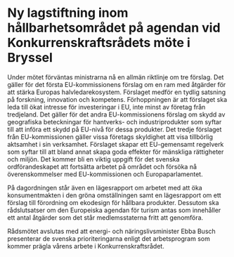 # Ny lagstiftning inom hållbarhetsområdet på agendan vid Konkurrenskraftsrådets möte i Bryssel

Under mötet förväntas ministrarna nå en allmän riktlinje om tre förslag. Det gäller för det första EU-kommissionens förslag om en ram med åtgärder för att stärka Europas halvledarekosystem. Förslaget medför en tydlig satsning på forskning, innovation och kompetens. Förhoppningen är att förslaget ska leda till ökat intresse för investeringar i EU, inte minst av företag från tredjeland. Det gäller för det andra EU-kommissionens förslag om skydd av geografiska beteckningar för hantverks- och industriprodukter som syftar till att införa ett skydd på EU-nivå för dessa produkter. Det tredje förslaget från EU-kommissionen gäller vissa företags skyldighet att visa tillbörlig aktsamhet i sin verksamhet. Förslaget skapar ett EU-gemensamt regelverk som syftar till att bland annat skapa goda effekter för mänskliga rättigheter och miljön. Det kommer bli en viktig uppgift för det svenska ordförandeskapet att fortsätta arbetet på området och försöka nå överenskommelser med EU-kommissionen och Europaparlamentet.

På dagordningen står även en lägesrapport om arbetet med att öka konsumentmakten i den gröna omställningen samt en lägesrapport om ett förslag till förordning om ekodesign för hållbara produkter. Dessutom ska rådslutsatser om den Europeiska agendan för turism antas som innehåller ett antal åtgärder som det står medlemsstaterna fritt att genomföra.

Rådsmötet avslutas med att energi- och näringslivsminister Ebba Busch presenterar de svenska prioriteringarna enligt det arbetsprogram som kommer prägla vårens arbete i Konkurrenskraftsrådet.
